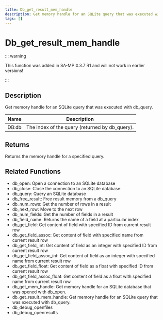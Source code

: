 ```yaml
---
title: Db_get_result_mem_handle
description: Get memory handle for an SQLite query that was executed with db_query.
tags: []
---
```


# Db_get_result_mem_handle

::: warning

This function was added in SA-MP 0.3.7 R1 and will not work in earlier versions!

:::

## Description

Get memory handle for an SQLite query that was executed with db_query.

| Name  | Description                                    |
| ----- | ---------------------------------------------- |
| DB:db | The index of the query (returned by db_query). |

## Returns

Returns the memory handle for a specified query.

## Related Functions

- db_open: Open a connection to an SQLite database
- db_close: Close the connection to an SQLite database
- db_query: Query an SQLite database
- db_free_result: Free result memory from a db_query
- db_num_rows: Get the number of rows in a result
- db_next_row: Move to the next row
- db_num_fields: Get the number of fields in a result
- db_field_name: Returns the name of a field at a particular index
- db_get_field: Get content of field with specified ID from current result row
- db_get_field_assoc: Get content of field with specified name from current result row
- db_get_field_int: Get content of field as an integer with specified ID from current result row
- db_get_field_assoc_int: Get content of field as an integer with specified name from current result row
- db_get_field_float: Get content of field as a float with specified ID from current result row
- db_get_field_assoc_float: Get content of field as a float with specified name from current result row
- db_get_mem_handle: Get memory handle for an SQLite database that was opened with db_open.
- db_get_result_mem_handle: Get memory handle for an SQLite query that was executed with db_query.
- db_debug_openfiles
- db_debug_openresults
